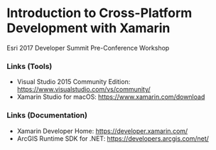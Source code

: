 # Introduction to Cross-Platform Development with Xamarin
Esri 2017 Developer Summit Pre-Conference Workshop

### Links (Tools)
* Visual Studio 2015 Community Edition: https://www.visualstudio.com/vs/community/
* Xamarin Studio for macOS: https://www.xamarin.com/download

### Links (Documentation)
* Xamarin Developer Home: https://developer.xamarin.com/
* ArcGIS Runtime SDK for .NET: https://developers.arcgis.com/net/
